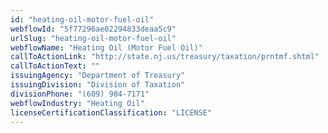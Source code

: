 ```yaml
---
id: "heating-oil-motor-fuel-oil"
webflowId: "5f77296ae02294833deaa5c9"
urlSlug: "heating-oil-motor-fuel-oil"
webflowName: "Heating Oil (Motor Fuel Oil)"
callToActionLink: "http://state.nj.us/treasury/taxation/prntmf.shtml"
callToActionText: ""
issuingAgency: "Department of Treasury"
issuingDivision: "Division of Taxation"
divisionPhone: "(609) 984-7171"
webflowIndustry: "Heating Oil"
licenseCertificationClassification: "LICENSE"
---
```

